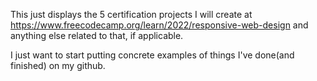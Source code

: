 This just displays the 5 certification projects I will create at https://www.freecodecamp.org/learn/2022/responsive-web-design and anything else related to that, if applicable.

I just want to start putting concrete examples of things I've done(and finished) on my github.
